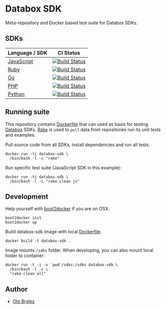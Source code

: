 # Databox SDK

Meta-repository and Docker based test suite for Databox SDKs.

## SDKs

| Language / SDK                                              |   CI Status                                                                                                       |
|-------------------------------------------------------------|-------------------------------------------------------------------------------------------------------------------|
| [JavaScript](https://github.com/databox/databox-js)         | [![Build Status](https://travis-ci.org/databox/databox-js.svg)](https://travis-ci.org/databox/databox-js)         |
| [Ruby](https://github.com/databox/databox-ruby)             | [![Build Status](https://travis-ci.org/databox/databox-ruby.svg)](https://travis-ci.org/databox/databox-ruby)     |
| [Go](https://github.com/databox/databox-go)                 | [![Build Status](https://travis-ci.org/databox/databox-go.svg)](https://travis-ci.org/databox/databox-go)         |
| [PHP](https://github.com/databox/databox-php)               | [![Build Status](https://travis-ci.org/databox/databox-php.svg)](https://travis-ci.org/databox/databox-php)       |
| [Python](https://github.com/databox/databox-python)         | [![Build Status](https://travis-ci.org/databox/databox-python.svg)](https://travis-ci.org/databox/databox-python) |

## Running suite

This repository contains [Dockerfile](Dockerfile) that can used as basis for testing [Databox](http://databox.com) SDKs. [Rake](sdks/Rakefile) is used to `pull` data from repositories run its unit tests and examples.

Pull source code from all SDKs, install dependencies and run all tests.

    docker run -ti databox-sdk \
      /bin/bash -l -c "rake"

Run specific test suite (JavaScript SDK in this example):

    docker run -ti databox-sdk \
      /bin/bash -l -c "rake clean js"

## Development

Help yourself with [boot2docker](http://boot2docker.io/) if you are on OSX.

    boot2docker init
    boot2docker up

Build databox-sdk image with local [Dockerfile](Dockerfile).

    docker build -t databox-sdk .

Image mounts `/sdks` folder. When developing, you can also mount local folder to container:

    docker run -t -i -v `pwd`/sdks:/sdks databox-sdk \
      /bin/bash -l -c \
      "rake clean all"

## Author

- [Oto Brglez](https://github.com/otobrglez)

